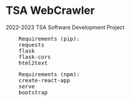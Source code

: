 <h1>TSA WebCrawler</h1>

<p>2022-2023 TSA Software Development Project</p>

<pre>
    Requirements (pip):
    requests
    flask
    flask-cors
    html2text
</pre>

<pre>
    Requirements (npm):
    create-react-app
    serve
    bootstrap
</pre>